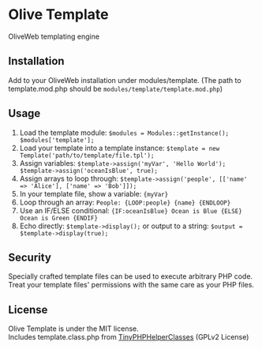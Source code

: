 # Olive Template
OliveWeb templating engine

## Installation
Add to your OliveWeb installation under modules/template. (The path to template.mod.php should be `modules/template/template.mod.php`)

## Usage
1. Load the template module: `$modules = Modules::getInstance(); $modules['template'];`
2. Load your template into a template instance: `$template = new Template('path/to/template/file.tpl');`
3. Assign variables: `$template->assign('myVar', 'Hello World'); $template->assign('oceanIsBlue', true);`
4. Assign arrays to loop through: `$template->assign('people', [['name' => 'Alice'], ['name' => 'Bob']]);`
5. In your template file, show a variable: `{myVar}`
6. Loop through an array: `People: {LOOP:people} {name} {ENDLOOP}`
7. Use an IF/ELSE conditional: `{IF:oceanIsBlue} Ocean is Blue {ELSE} Ocean is Green {ENDIF}`
8. Echo directly: `$template->display();` or output to a string: `$output = $template->display(true);`

## Security
Specially crafted template files can be used to execute arbitrary PHP code.  
Treat your template files' permissions with the same care as your PHP files.

## License
Olive Template is under the MIT license.  
Includes template.class.php from [TinyPHPHelperClasses](https://github.com/chefe/TinyPHPHelperClasses) (GPLv2 License)
